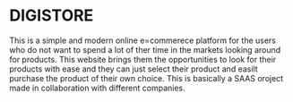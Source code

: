 # DIGISTORE
This is a simple and modern online e=commerece platform for the users who do not want to spend a lot of ther time in the markets looking around for products. 
This website brings them the opportunities to look for their products with ease and they can just select their product and easilt purchase the product of their own choice. 
This is basically a SAAS oroject made in collaboration with different companies. 
